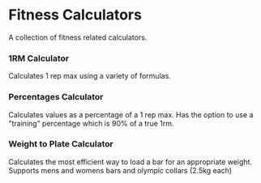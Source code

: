 # Fitness Calculators
A collection of fitness related calculators.

### 1RM Calculator
Calculates 1 rep max using a variety of formulas.

### Percentages Calculator
Calculates values as a percentage of a 1 rep max.
Has the option to use a "training" percentage which is 90% of a true 1rm.

### Weight to Plate Calculator
Calculates the most efficient way to load a bar for an appropriate weight.
Supports mens and womens bars and olympic collars (2.5kg each)
